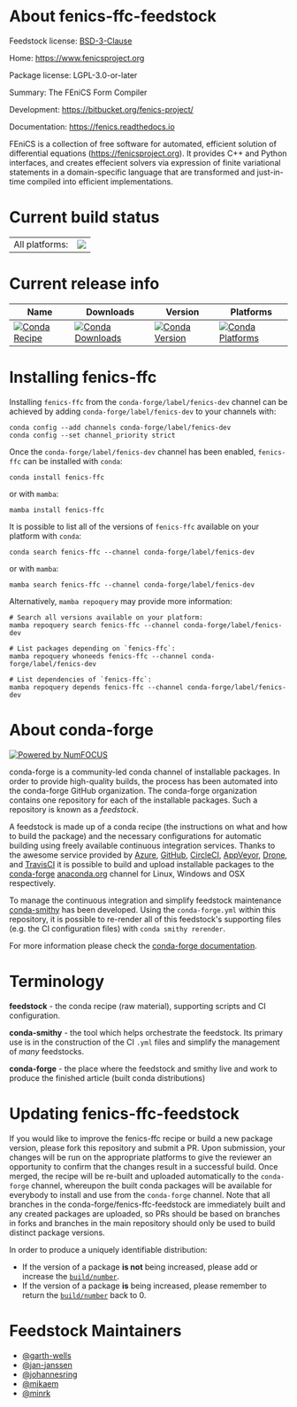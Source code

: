 About fenics-ffc-feedstock
==========================

Feedstock license: [BSD-3-Clause](https://github.com/conda-forge/fenics-ffc-feedstock/blob/main/LICENSE.txt)

Home: https://www.fenicsproject.org

Package license: LGPL-3.0-or-later

Summary: The FEniCS Form Compiler

Development: https://bitbucket.org/fenics-project/

Documentation: https://fenics.readthedocs.io

FEniCS is a collection of free software for automated, efficient solution of differential equations
(https://fenicsproject.org). It provides C++ and Python interfaces, and creates effecient solvers via
expression of finite variational statements in a domain-specific language that are transformed and
just-in-time compiled into efficient implementations.


Current build status
====================


<table><tr><td>All platforms:</td>
    <td>
      <a href="https://dev.azure.com/conda-forge/feedstock-builds/_build/latest?definitionId=20819&branchName=main">
        <img src="https://dev.azure.com/conda-forge/feedstock-builds/_apis/build/status/fenics-ffc-feedstock?branchName=main">
      </a>
    </td>
  </tr>
</table>

Current release info
====================

| Name | Downloads | Version | Platforms |
| --- | --- | --- | --- |
| [![Conda Recipe](https://img.shields.io/badge/recipe-fenics--ffc-green.svg)](https://anaconda.org/conda-forge/fenics-ffc) | [![Conda Downloads](https://img.shields.io/conda/dn/conda-forge/fenics-ffc.svg)](https://anaconda.org/conda-forge/fenics-ffc) | [![Conda Version](https://img.shields.io/conda/vn/conda-forge/fenics-ffc.svg)](https://anaconda.org/conda-forge/fenics-ffc) | [![Conda Platforms](https://img.shields.io/conda/pn/conda-forge/fenics-ffc.svg)](https://anaconda.org/conda-forge/fenics-ffc) |

Installing fenics-ffc
=====================

Installing `fenics-ffc` from the `conda-forge/label/fenics-dev` channel can be achieved by adding `conda-forge/label/fenics-dev` to your channels with:

```
conda config --add channels conda-forge/label/fenics-dev
conda config --set channel_priority strict
```

Once the `conda-forge/label/fenics-dev` channel has been enabled, `fenics-ffc` can be installed with `conda`:

```
conda install fenics-ffc
```

or with `mamba`:

```
mamba install fenics-ffc
```

It is possible to list all of the versions of `fenics-ffc` available on your platform with `conda`:

```
conda search fenics-ffc --channel conda-forge/label/fenics-dev
```

or with `mamba`:

```
mamba search fenics-ffc --channel conda-forge/label/fenics-dev
```

Alternatively, `mamba repoquery` may provide more information:

```
# Search all versions available on your platform:
mamba repoquery search fenics-ffc --channel conda-forge/label/fenics-dev

# List packages depending on `fenics-ffc`:
mamba repoquery whoneeds fenics-ffc --channel conda-forge/label/fenics-dev

# List dependencies of `fenics-ffc`:
mamba repoquery depends fenics-ffc --channel conda-forge/label/fenics-dev
```


About conda-forge
=================

[![Powered by
NumFOCUS](https://img.shields.io/badge/powered%20by-NumFOCUS-orange.svg?style=flat&colorA=E1523D&colorB=007D8A)](https://numfocus.org)

conda-forge is a community-led conda channel of installable packages.
In order to provide high-quality builds, the process has been automated into the
conda-forge GitHub organization. The conda-forge organization contains one repository
for each of the installable packages. Such a repository is known as a *feedstock*.

A feedstock is made up of a conda recipe (the instructions on what and how to build
the package) and the necessary configurations for automatic building using freely
available continuous integration services. Thanks to the awesome service provided by
[Azure](https://azure.microsoft.com/en-us/services/devops/), [GitHub](https://github.com/),
[CircleCI](https://circleci.com/), [AppVeyor](https://www.appveyor.com/),
[Drone](https://cloud.drone.io/welcome), and [TravisCI](https://travis-ci.com/)
it is possible to build and upload installable packages to the
[conda-forge](https://anaconda.org/conda-forge) [anaconda.org](https://anaconda.org/)
channel for Linux, Windows and OSX respectively.

To manage the continuous integration and simplify feedstock maintenance
[conda-smithy](https://github.com/conda-forge/conda-smithy) has been developed.
Using the ``conda-forge.yml`` within this repository, it is possible to re-render all of
this feedstock's supporting files (e.g. the CI configuration files) with ``conda smithy rerender``.

For more information please check the [conda-forge documentation](https://conda-forge.org/docs/).

Terminology
===========

**feedstock** - the conda recipe (raw material), supporting scripts and CI configuration.

**conda-smithy** - the tool which helps orchestrate the feedstock.
                   Its primary use is in the construction of the CI ``.yml`` files
                   and simplify the management of *many* feedstocks.

**conda-forge** - the place where the feedstock and smithy live and work to
                  produce the finished article (built conda distributions)


Updating fenics-ffc-feedstock
=============================

If you would like to improve the fenics-ffc recipe or build a new
package version, please fork this repository and submit a PR. Upon submission,
your changes will be run on the appropriate platforms to give the reviewer an
opportunity to confirm that the changes result in a successful build. Once
merged, the recipe will be re-built and uploaded automatically to the
`conda-forge` channel, whereupon the built conda packages will be available for
everybody to install and use from the `conda-forge` channel.
Note that all branches in the conda-forge/fenics-ffc-feedstock are
immediately built and any created packages are uploaded, so PRs should be based
on branches in forks and branches in the main repository should only be used to
build distinct package versions.

In order to produce a uniquely identifiable distribution:
 * If the version of a package **is not** being increased, please add or increase
   the [``build/number``](https://docs.conda.io/projects/conda-build/en/latest/resources/define-metadata.html#build-number-and-string).
 * If the version of a package **is** being increased, please remember to return
   the [``build/number``](https://docs.conda.io/projects/conda-build/en/latest/resources/define-metadata.html#build-number-and-string)
   back to 0.

Feedstock Maintainers
=====================

* [@garth-wells](https://github.com/garth-wells/)
* [@jan-janssen](https://github.com/jan-janssen/)
* [@johannesring](https://github.com/johannesring/)
* [@mikaem](https://github.com/mikaem/)
* [@minrk](https://github.com/minrk/)

